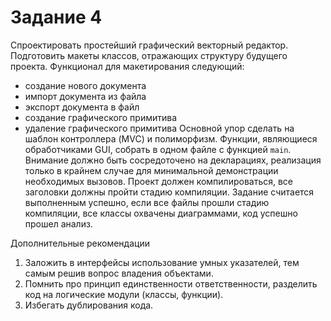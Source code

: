 # Задание 4  
Спроектировать  простейший  графический  векторный  редактор.  Подготовить  макеты  классов, 
отражающих структуру будущего проекта. 
Функционал для макетирования следующий: 
- создание нового документа 
- импорт документа из файла 
- экспорт документа в файл 
- создание графического примитива 
- удаление графического примитива 
Основной упор сделать на шаблон контроллера (MVC)  и полиморфизм. Функции, являющиеся 
обработчиками GUI, собрать в одном файле с функцией `main`. 
Внимание должно быть сосредоточено на декларациях, реализация только в крайнем случае для 
минимальной  демонстрации  необходимых  вызовов.  Проект  должен  компилироваться,  все 
заголовки должны пройти стадию компиляции. 
Задание считается выполненным успешно, если все файлы прошли стадию компиляции, все классы 
охвачены диаграммами, код успешно прошел анализ. 
 
Дополнительные рекомендации 
1. Заложить  в  интерфейсы  использование  умных  указателей,  тем  самым  решив  вопрос 
владения объектами. 
2. Помнить  про  принцип  единственности  ответственности,  разделить  код  на  логические 
модули (классы, функции). 
3. Избегать дублирования кода.

